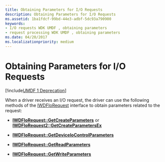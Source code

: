 ```yaml
---
title: Obtaining Parameters for I/O Requests
description: Obtaining Parameters for I/O Requests
ms.assetid: 1ba1fdcf-99bd-44e3-adbf-5dc93a790900
keywords:
- I/O requests WDK UMDF , obtaining parameters
- request processing WDK UMDF , obtaining parameters
ms.date: 04/20/2017
ms.localizationpriority: medium
---
```


# Obtaining Parameters for I/O Requests


[!include[UMDF 1 Deprecation](../umdf-1-deprecation.md)]

When a driver receives an I/O request, the driver can use the following methods of the [IWDFIoRequest](https://docs.microsoft.com/windows-hardware/drivers/ddi/content/wudfddi/nn-wudfddi-iwdfiorequest) interface to obtain parameters related to the request:

-   [**IWDFIoRequest::GetCreateParameters**](https://docs.microsoft.com/windows-hardware/drivers/ddi/content/wudfddi/nf-wudfddi-iwdfiorequest-getcreateparameters) or [**IWDFIoRequest2::GetCreateParametersEx**](https://docs.microsoft.com/windows-hardware/drivers/ddi/content/wudfddi/nf-wudfddi-iwdfiorequest2-getcreateparametersex)

-   [**IWDFIoRequest::GetDeviceIoControlParameters**](https://docs.microsoft.com/windows-hardware/drivers/ddi/content/wudfddi/nf-wudfddi-iwdfiorequest-getdeviceiocontrolparameters)

-   [**IWDFIoRequest::GetReadParameters**](https://docs.microsoft.com/windows-hardware/drivers/ddi/content/wudfddi/nf-wudfddi-iwdfiorequest-getreadparameters)

-   [**IWDFIoRequest::GetWriteParameters**](https://docs.microsoft.com/windows-hardware/drivers/ddi/content/wudfddi/nf-wudfddi-iwdfiorequest-getwriteparameters)

 

 





